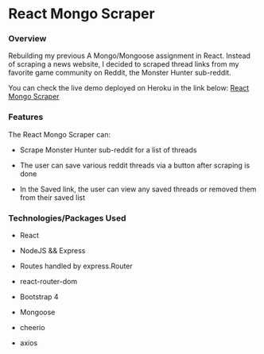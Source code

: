 # React Mongo Scraper

### Overview

Rebuilding my previous A Mongo/Mongoose assignment in React. Instead of scraping a news website, I decided to scraped thread links from my favorite game community on Reddit, the Monster Hunter sub-reddit.

You can check the live demo deployed on Heroku in the link below:
[React Mongo Scraper](https://gentle-harbor-18637.herokuapp.com/)


### Features

The React Mongo Scraper can:

   * Scrape Monster Hunter sub-reddit for a list of threads
   
   * The user can save various reddit threads via a button after scraping is done
   
   * In the Saved link, the user can view any saved threads or removed them from their saved list

### Technologies/Packages Used
* React

* NodeJS && Express

* Routes handled by express.Router

* react-router-dom

* Bootstrap 4

* Mongoose

* cheerio

* axios

